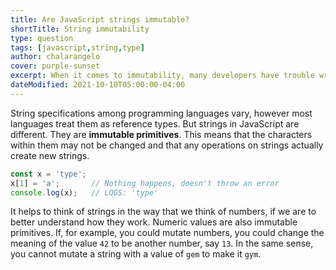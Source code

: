 ```yaml
---
title: Are JavaScript strings immutable?
shortTitle: String immutability
type: question
tags: [javascript,string,type]
author: chalarangelo
cover: purple-sunset
excerpt: When it comes to immutability, many developers have trouble wrapping their head around JavaScript strings. Yet they're not as complicated as you might expect.
dateModified: 2021-10-10T05:00:00-04:00
---
```


String specifications among programming languages vary, however most languages treat them as reference types. But strings in JavaScript are different. They are **immutable primitives**. This means that the characters within them may not be changed and that any operations on strings actually create new strings.

```js
const x = 'type';
x[1] = 'a';       // Nothing happens, doesn't throw an error
console.log(x);   // LOGS: 'type'
```

It helps to think of strings in the way that we think of numbers, if we are to better understand how they work. Numeric values are also immutable primitives. If, for example, you could mutate numbers, you could change the meaning of the value `42` to be another number, say `13`. In the same sense, you cannot mutate a string with a value of `gem` to make it `gym`.

